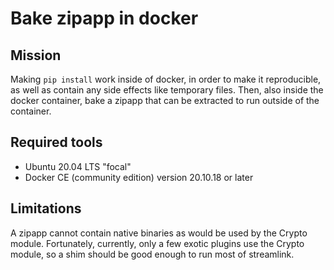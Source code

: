 ﻿
Bake zipapp in docker
=====================


Mission
-------

Making `pip install` work inside of docker,
in order to make it reproducible,
as well as contain any side effects like temporary files.
Then, also inside the docker container, bake a zipapp
that can be extracted to run outside of the container.



Required tools
--------------

* Ubuntu 20.04 LTS "focal"
* Docker CE (community edition) version 20.10.18 or later



Limitations
-----------

A zipapp cannot contain native binaries as would be used by
the Crypto module.
Fortunately, currently, only a few exotic plugins use the Crypto module,
so a shim should be good enough to run most of streamlink.


















